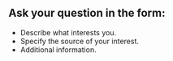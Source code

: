 ## Ask your question in the form:

* Describe what interests you.
* Specify the source of your interest.
* Additional information.